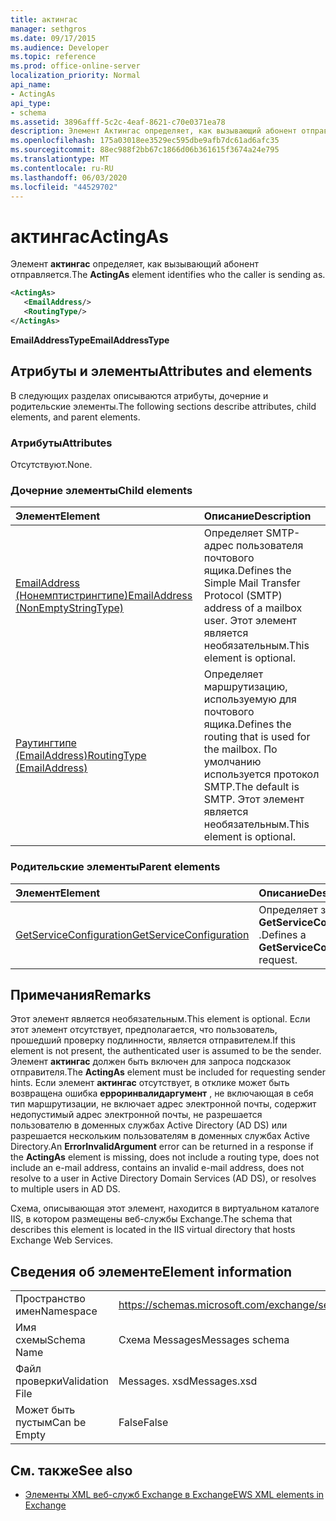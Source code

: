 ```yaml
---
title: актингас
manager: sethgros
ms.date: 09/17/2015
ms.audience: Developer
ms.topic: reference
ms.prod: office-online-server
localization_priority: Normal
api_name:
- ActingAs
api_type:
- schema
ms.assetid: 3896afff-5c2c-4eaf-8621-c70e0371ea78
description: Элемент Актингас определяет, как вызывающий абонент отправляется.
ms.openlocfilehash: 175a03018ee3529ec595dbe9afb7dc61ad6afc35
ms.sourcegitcommit: 88ec988f2bb67c1866d06b361615f3674a24e795
ms.translationtype: MT
ms.contentlocale: ru-RU
ms.lasthandoff: 06/03/2020
ms.locfileid: "44529702"
---
```

# <a name="actingas"></a><span data-ttu-id="ff85a-103">актингас</span><span class="sxs-lookup"><span data-stu-id="ff85a-103">ActingAs</span></span>

<span data-ttu-id="ff85a-104">Элемент **актингас** определяет, как вызывающий абонент отправляется.</span><span class="sxs-lookup"><span data-stu-id="ff85a-104">The **ActingAs** element identifies who the caller is sending as.</span></span> 
  
```xml
<ActingAs>
   <EmailAddress/>
   <RoutingType/>
</ActingAs>
```

 <span data-ttu-id="ff85a-105">**EmailAddressType**</span><span class="sxs-lookup"><span data-stu-id="ff85a-105">**EmailAddressType**</span></span>
## <a name="attributes-and-elements"></a><span data-ttu-id="ff85a-106">Атрибуты и элементы</span><span class="sxs-lookup"><span data-stu-id="ff85a-106">Attributes and elements</span></span>

<span data-ttu-id="ff85a-107">В следующих разделах описываются атрибуты, дочерние и родительские элементы.</span><span class="sxs-lookup"><span data-stu-id="ff85a-107">The following sections describe attributes, child elements, and parent elements.</span></span>
  
### <a name="attributes"></a><span data-ttu-id="ff85a-108">Атрибуты</span><span class="sxs-lookup"><span data-stu-id="ff85a-108">Attributes</span></span>

<span data-ttu-id="ff85a-109">Отсутствуют.</span><span class="sxs-lookup"><span data-stu-id="ff85a-109">None.</span></span>
  
### <a name="child-elements"></a><span data-ttu-id="ff85a-110">Дочерние элементы</span><span class="sxs-lookup"><span data-stu-id="ff85a-110">Child elements</span></span>

|<span data-ttu-id="ff85a-111">**Элемент**</span><span class="sxs-lookup"><span data-stu-id="ff85a-111">**Element**</span></span>|<span data-ttu-id="ff85a-112">**Описание**</span><span class="sxs-lookup"><span data-stu-id="ff85a-112">**Description**</span></span>|
|:-----|:-----|
|[<span data-ttu-id="ff85a-113">EmailAddress (Нонемптистрингтипе)</span><span class="sxs-lookup"><span data-stu-id="ff85a-113">EmailAddress (NonEmptyStringType)</span></span>](emailaddress-nonemptystringtype.md) <br/> |<span data-ttu-id="ff85a-114">Определяет SMTP-адрес пользователя почтового ящика.</span><span class="sxs-lookup"><span data-stu-id="ff85a-114">Defines the Simple Mail Transfer Protocol (SMTP) address of a mailbox user.</span></span> <span data-ttu-id="ff85a-115">Этот элемент является необязательным.</span><span class="sxs-lookup"><span data-stu-id="ff85a-115">This element is optional.</span></span>  <br/> |
|[<span data-ttu-id="ff85a-116">Раутингтипе (EmailAddress)</span><span class="sxs-lookup"><span data-stu-id="ff85a-116">RoutingType (EmailAddress)</span></span>](routingtype-emailaddress.md) <br/> |<span data-ttu-id="ff85a-117">Определяет маршрутизацию, используемую для почтового ящика.</span><span class="sxs-lookup"><span data-stu-id="ff85a-117">Defines the routing that is used for the mailbox.</span></span> <span data-ttu-id="ff85a-118">По умолчанию используется протокол SMTP.</span><span class="sxs-lookup"><span data-stu-id="ff85a-118">The default is SMTP.</span></span> <span data-ttu-id="ff85a-119">Этот элемент является необязательным.</span><span class="sxs-lookup"><span data-stu-id="ff85a-119">This element is optional.</span></span>  <br/> |
   
### <a name="parent-elements"></a><span data-ttu-id="ff85a-120">Родительские элементы</span><span class="sxs-lookup"><span data-stu-id="ff85a-120">Parent elements</span></span>

|<span data-ttu-id="ff85a-121">**Элемент**</span><span class="sxs-lookup"><span data-stu-id="ff85a-121">**Element**</span></span>|<span data-ttu-id="ff85a-122">**Описание**</span><span class="sxs-lookup"><span data-stu-id="ff85a-122">**Description**</span></span>|
|:-----|:-----|
|[<span data-ttu-id="ff85a-123">GetServiceConfiguration</span><span class="sxs-lookup"><span data-stu-id="ff85a-123">GetServiceConfiguration</span></span>](getserviceconfiguration.md) <br/> |<span data-ttu-id="ff85a-124">Определяет запрос **GetServiceConfiguration** .</span><span class="sxs-lookup"><span data-stu-id="ff85a-124">Defines a **GetServiceConfiguration** request.</span></span>  <br/> |
   
## <a name="remarks"></a><span data-ttu-id="ff85a-125">Примечания</span><span class="sxs-lookup"><span data-stu-id="ff85a-125">Remarks</span></span>

<span data-ttu-id="ff85a-126">Этот элемент является необязательным.</span><span class="sxs-lookup"><span data-stu-id="ff85a-126">This element is optional.</span></span> <span data-ttu-id="ff85a-127">Если этот элемент отсутствует, предполагается, что пользователь, прошедший проверку подлинности, является отправителем.</span><span class="sxs-lookup"><span data-stu-id="ff85a-127">If this element is not present, the authenticated user is assumed to be the sender.</span></span> <span data-ttu-id="ff85a-128">Элемент **актингас** должен быть включен для запроса подсказок отправителя.</span><span class="sxs-lookup"><span data-stu-id="ff85a-128">The **ActingAs** element must be included for requesting sender hints.</span></span> <span data-ttu-id="ff85a-129">Если элемент **актингас** отсутствует, в отклике может быть возвращена ошибка **ерроринвалидаргумент** , не включающая в себя тип маршрутизации, не включает адрес электронной почты, содержит недопустимый адрес электронной почты, не разрешается пользователю в доменных службах Active Directory (AD DS) или разрешается нескольким пользователям в доменных службах Active Directory.</span><span class="sxs-lookup"><span data-stu-id="ff85a-129">An **ErrorInvalidArgument** error can be returned in a response if the **ActingAs** element is missing, does not include a routing type, does not include an e-mail address, contains an invalid e-mail address, does not resolve to a user in Active Directory Domain Services (AD DS), or resolves to multiple users in AD DS.</span></span> 
  
<span data-ttu-id="ff85a-130">Схема, описывающая этот элемент, находится в виртуальном каталоге IIS, в котором размещены веб-службы Exchange.</span><span class="sxs-lookup"><span data-stu-id="ff85a-130">The schema that describes this element is located in the IIS virtual directory that hosts Exchange Web Services.</span></span>
  
## <a name="element-information"></a><span data-ttu-id="ff85a-131">Сведения об элементе</span><span class="sxs-lookup"><span data-stu-id="ff85a-131">Element information</span></span>

|||
|:-----|:-----|
|<span data-ttu-id="ff85a-132">Пространство имен</span><span class="sxs-lookup"><span data-stu-id="ff85a-132">Namespace</span></span>  <br/> |https://schemas.microsoft.com/exchange/services/2006/messages  <br/> |
|<span data-ttu-id="ff85a-133">Имя схемы</span><span class="sxs-lookup"><span data-stu-id="ff85a-133">Schema Name</span></span>  <br/> |<span data-ttu-id="ff85a-134">Схема Messages</span><span class="sxs-lookup"><span data-stu-id="ff85a-134">Messages schema</span></span>  <br/> |
|<span data-ttu-id="ff85a-135">Файл проверки</span><span class="sxs-lookup"><span data-stu-id="ff85a-135">Validation File</span></span>  <br/> |<span data-ttu-id="ff85a-136">Messages. xsd</span><span class="sxs-lookup"><span data-stu-id="ff85a-136">Messages.xsd</span></span>  <br/> |
|<span data-ttu-id="ff85a-137">Может быть пустым</span><span class="sxs-lookup"><span data-stu-id="ff85a-137">Can be Empty</span></span>  <br/> |<span data-ttu-id="ff85a-138">False</span><span class="sxs-lookup"><span data-stu-id="ff85a-138">False</span></span>  <br/> |
   
## <a name="see-also"></a><span data-ttu-id="ff85a-139">См. также</span><span class="sxs-lookup"><span data-stu-id="ff85a-139">See also</span></span>

- [<span data-ttu-id="ff85a-140">Элементы XML веб-служб Exchange в Exchange</span><span class="sxs-lookup"><span data-stu-id="ff85a-140">EWS XML elements in Exchange</span></span>](ews-xml-elements-in-exchange.md)

